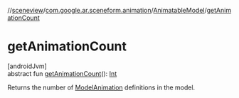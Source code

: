 //[sceneview](../../../index.md)/[com.google.ar.sceneform.animation](../index.md)/[AnimatableModel](index.md)/[getAnimationCount](get-animation-count.md)

# getAnimationCount

[androidJvm]\
abstract fun [getAnimationCount](get-animation-count.md)(): [Int](https://kotlinlang.org/api/latest/jvm/stdlib/kotlin/-int/index.html)

Returns the number of [ModelAnimation](../-model-animation/index.md) definitions in the model.
